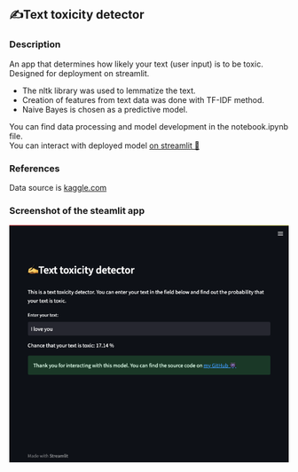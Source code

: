 ## ✍️Text toxicity detector
### Description
An app that determines how likely your text (user input)
is to be toxic. Designed for 
deployment on streamlit.

- The nltk library was used to lemmatize the text.
- Creation of features from text data was done with TF-IDF method.
- Naive Bayes is chosen as a predictive model.  

You can find data processing and model development in the notebook.ipynb file.  
You can interact with deployed model [on streamlit 👾](https://toxicdetection.streamlit.app/)
### References
Data source is [kaggle.com](https://www.kaggle.com/datasets/ashwiniyer176/toxic-tweets-dataset?resource=download)
### Screenshot of the steamlit app

![Screenshot of the model](./images/sample_image.png)